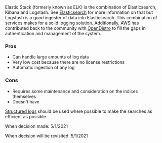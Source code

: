 Elastic Stack (formerly known as ELK) is the combination of Elasticsearch, Kibana and Logstash. See [Elasticsearch](https://www.elastic.co/what-is/elk-stack) for more information on that but Logstash is a good ingester of data into Elasticsearch. This combination of services makes for a solid logging solution. Additionally, AWS has contributed back to the community with [OpenDistro](https://opendistro.github.io/for-elasticsearch/) to fill the gaps in authentication and management of the system.

### Pros
* Can handle large amounts of log data
* Very low cost because there are no license restrictions
* Automatic ingestion of any log

### Cons
* Requires some maintenance and consideration on the indices themselves
* Doesn't have 

[Structured logs](https://engineering.grab.com/structured-logging) should be used where possible to make the searches as efficient as possible. 

When decision made: 5/1/2021

When decision will be revisited: 5/1/2021

